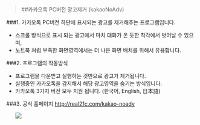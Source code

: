 >##카카오톡 PC버전 광고제거 (kakaoNoAdv)

###1. 카카오톡 PC버전 하단에 표시되는 광고를 제거해주는 프로그램입니다.
* 스크롤 방식으로 표시 되는 광고에서 마치 대화가 온 듯한 착각에서 벗어날 수 있으며,
* 노트북 처럼 부족한 화면영역에서는 더 나은 화면 배치를 위해서 유용합니다.


###2. 프로그램의 작동방식

* 프로그램을 다운받고 실행하는 것만으로 광고가 제거됩니다.
* 실행중인 카카오톡을 감지해서 해당 광고영역을 숨기는 방식입니다.
* 카카오톡 3가지 버전 모두 지원 됩니다. (한국어, English, 日本語)


###3. 공식 홈페이지
http://real21c.com/kakao-noadv


&nbsp; &nbsp; &nbsp;
<img src="https://raw.githubusercontent.com/real21c/kakao-noadv/master/shot/shot1.jpg"/>
